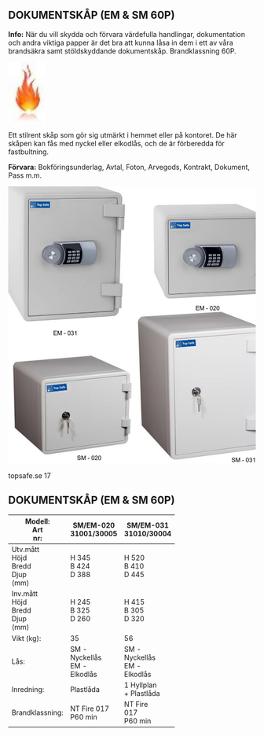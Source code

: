 ## **DOKUMENTSKÅP (EM & SM 60P)**

**Info:** När du vill skydda och förvara värdefulla handlingar, dokumentation och andra viktiga papper är det bra att kunna låsa in dem i ett av våra brandsäkra samt stöldskyddande dokumentskåp. Brandklassning 60P.

![](_page_0_Picture_2.jpeg)

Ett stilrent skåp som gör sig utmärkt i hemmet eller på kontoret. De här skåpen kan fås med nyckel eller elkodlås, och de är förberedda för fastbultning.

**Förvara:** Bokföringsunderlag, Avtal, Foton, Arvegods, Kontrakt, Dokument, Pass m.m.

![](_page_0_Picture_5.jpeg)

topsafe.se 17

## **DOKUMENTSKÅP (EM & SM 60P)**

| Modell:<br>Art<br>nr:                     | SM/EM-020<br>31001/30005              | SM/EM-031<br>31010/30004              |
|-------------------------------------------|---------------------------------------|---------------------------------------|
| Utv.mått<br>Höjd<br>Bredd<br>Djup<br>(mm) | H 345<br>B 424<br>D 388               | H 520<br>B 410<br>D 445               |
| Inv.mått<br>Höjd<br>Bredd<br>Djup<br>(mm) | H 245<br>B 325<br>D 260               | H 415<br>B 305<br>D 320               |
| Vikt (kg):                                | 35                                    | 56                                    |
| Lås:                                      | SM -<br>Nyckellås<br>EM -<br>Elkodlås | SM -<br>Nyckellås<br>EM -<br>Elkodlås |
| Inredning:                                | Plastlåda                             | 1 Hyllplan<br>+ Plastlåda             |
| Brandklassning:                           | NT Fire 017<br>P60 min                | NT Fire<br>017<br>P60 min             |
